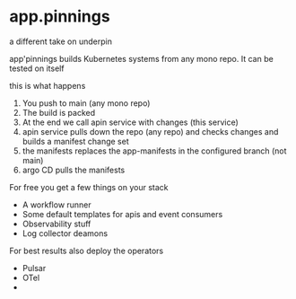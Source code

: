 # app.pinnings

a different take on underpin

app'pinnings builds Kubernetes systems from any mono repo. It can be tested on itself

this is what happens

1. You push to main (any mono repo)
2. The build is packed
3. At the end we call apin service with changes (this service)
4. apin service pulls down the repo (any repo) and checks changes and builds a manifest change set
5. the manifests replaces the app-manifests in the configured branch (not main)
6. argo CD pulls the manifests

For free you get a few things on your stack

- A workflow runner
- Some default templates for apis and event consumers
- Observability stuff
- Log collector deamons

For best results also deploy the operators

- Pulsar
- OTel
-
